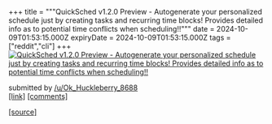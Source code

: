 +++
title = """QuickSched v1.2.0 Preview - Autogenerate your personalized schedule just by creating tasks and recurring time blocks! Provides detailed info as to potential time conflicts when scheduling!!"""
date = 2024-10-09T01:53:15.000Z
expiryDate = 2024-10-09T01:53:15.000Z
tags = ["reddit","cli"]
+++
[![QuickSched v1.2.0 Preview - Autogenerate your personalized schedule just by creating tasks and recurring time blocks! Provides detailed info as to potential time conflicts when scheduling!!](https://external-preview.redd.it/cHZmdmg1Zjh6bXRkMRRL_Gd-ZLYu8GBD_zjRBIh0BG9q2IRimGidjDpdI7dH.png?width=640&crop=smart&auto=webp&s=954f4f50481fce523c9b5e7c8de6de6616fd5a4c "QuickSched v1.2.0 Preview - Autogenerate your personalized schedule just by creating tasks and recurring time blocks! Provides detailed info as to potential time conflicts when scheduling!!")](https://www.reddit.com/r/commandline/comments/1fzgmh8/quicksched_v120_preview_autogenerate_your/)

submitted by [/u/Ok\_Huckleberry\_8688](https://www.reddit.com/user/Ok_Huckleberry_8688)  
[\[link\]](https://v.redd.it/nmfsk4f8zmtd1) [\[comments\]](https://www.reddit.com/r/commandline/comments/1fzgmh8/quicksched_v120_preview_autogenerate_your/)

[[source]](https://www.reddit.com/r/commandline/comments/1fzgmh8/quicksched_v120_preview_autogenerate_your/)
